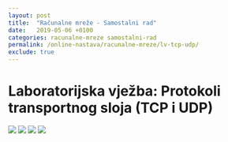 ```yaml
---
layout: post
title:  "Računalne mreže - Samostalni rad"
date:   2019-05-06 +0100
categories: racunalne-mreze samostalni-rad
permalink: /online-nastava/racunalne-mreze/lv-tcp-udp/
exclude: true
---
```


# Laboratorijska vježba: Protokoli transportnog sloja (TCP i UDP)

<img src="https://drive.google.com/uc?export=view&id=1VMKe-edHKcYcseS3KVcuHfTwYRyK84Uo">
<img src="https://drive.google.com/uc?export=view&id=1VN0YBKis2Tbdz1VqQ1avvD7ys7CEC6jz">
<img src="https://drive.google.com/uc?export=view&id=1V1Q4s1i4hNoUbCXKvTo940B8fOkgc78W">
<img src="https://drive.google.com/uc?export=view&id=1V5X2XLmuGdP5jWW8Pk4G5uCMA5btqqxH">